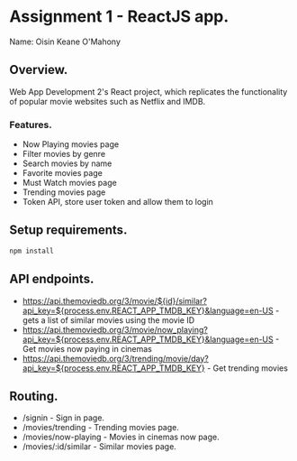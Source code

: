 # Assignment 1 - ReactJS app.

Name: Oisin Keane O'Mahony

## Overview.

Web App Development 2's React project, which replicates the functionality of popular movie websites such as Netflix and IMDB.

### Features.
 
+ Now Playing movies page
+ Filter movies by genre
+ Search movies by name
+ Favorite movies page
+ Must Watch movies page
+ Trending movies page
+ Token API, store user token and allow them to login

## Setup requirements.
```bash
npm install
```

## API endpoints.

+ https://api.themoviedb.org/3/movie/${id}/similar?api_key=${process.env.REACT_APP_TMDB_KEY}&language=en-US - gets a list of similar movies using the movie ID
+ https://api.themoviedb.org/3/movie/now_playing?api_key=${process.env.REACT_APP_TMDB_KEY}&language=en-US - Get movies now paying in cinemas
+ https://api.themoviedb.org/3/trending/movie/day?api_key=${process.env.REACT_APP_TMDB_KEY} - Get trending movies

## Routing.

+ /signin - Sign in page.
+ /movies/trending - Trending movies page.
+ /movies/now-playing - Movies in cinemas now page.
+ /movies/:id/similar - Similar movies page.
